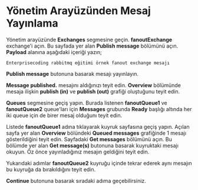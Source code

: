 # Yönetim Arayüzünden Mesaj Yayınlama

Yönetim arayüzünde **Exchanges** segmesine geçin. **fanoutExchange** exchange'i açın. Bu sayfada  yer alan **Publish message** bölümünü açın. **Payload** alanına aşağıdaki içeriği yazın;

`Enterprisecoding rabbitmq eğitimi örnek fanout exchange mesajı`

**Publish message** butonuna basarak mesajı yayınlayın. 

**Message published.** mesajını aldığınızı teyit edin.
**Overview** bölümünde mesaja ilişkin **publish (in)** ve **publish (out)** grafiği oluştuğunu teyit edin.

**Queues** segmesine geçiş yapın. Burada listenen **fanoutQueue1** ve **fanoutQueue2** queue'ları için **Messages** grubunda **Ready** başlığı altında her iki queue için de birer mesaj olduğunı teyit edin.

Listede **fanoutQueue1** adına tıklayarak kuyruk sayfasına geçiş yapın.
Açılan sayfa yer alan **Overview** bölündeki **Queued messages** grafiğinde 1 mesajı gösterildiğini teyit edin. 
Sayfadaki **Get messages** bölümünü açın. Bu bölümde yer alan **Get message(s)** butonuna basarak kuyruktaki mesajı okuyun. Öz önce yayınladığınız mesajın geldiğini teyit edin.

Yukarıdaki adımlar **fanoutQueue2** kuyruğu içinde tekrar ederek aynı mesajın bu kuyruğa da bırakıldığını teyit edin.

**Continue** butonuna basarak sıradaki adıma geçebilirsiniz.